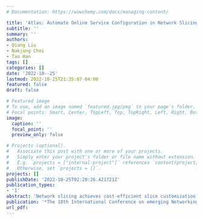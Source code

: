 ```yaml
---
# Documentation: https://wowchemy.com/docs/managing-content/

title: 'Atlas: Automate Online Service Configuration in Network Slicing'
subtitle: ''
summary: ''
authors:
- Qiang Liu
- Nakjung Choi
- Tao Han
tags: []
categories: []
date: '2022-10--25'
lastmod: 2022-10-25T21:35:07-04:00
featured: false
draft: false

# Featured image
# To use, add an image named `featured.jpg/png` to your page's folder.
# Focal points: Smart, Center, TopLeft, Top, TopRight, Left, Right, BottomLeft, Bottom, BottomRight.
image:
  caption: ''
  focal_point: ''
  preview_only: false

# Projects (optional).
#   Associate this post with one or more of your projects.
#   Simply enter your project's folder or file name without extension.
#   E.g. `projects = ["internal-project"]` references `content/project/deep-learning/index.md`.
#   Otherwise, set `projects = []`.
projects: []
publishDate: '2022-10-25T02:20:26.421721Z'
publication_types:
- '1'
abstract: 'Network slicing achieves cost-efficient slice customization to support heterogeneous applications and services. Configuring cross-domain resources to end-to-end slices based on service-level agreements, however, is challenging, due to the complicated underlying correlations and the simulation-to-reality discrepancy between simulators and real networks. In this paper, we propose Atlas, an online network slicing system, which automates the service configuration of slices via safe and sample-efficient learn-to-configure approaches in three interrelated stages. First, we design a learning-based simulator to reduce the sim-to-real discrepancy, which is accomplished by a new parameter searching method based on Bayesian optimization. Second, we offline train the policy in the augmented simulator via a novel offline algorithm with a Bayesian neural network and parallel Thompson sampling. Third, we online learn the policy in real networks with a novel online algorithm with safe exploration and Gaussian process regression. We implement Atlas on an end-to-end network prototype based on OpenAirInterface RAN, OpenDayLight SDN transport, OpenAir-CN core network, and Docker-based edge server. Experimental results show that, compared to state-of-the-art solutions, Atlas achieves 63.9% and 85.7% regret reduction on resource usage and slice quality of experience during the online learning stage, respectively.'
publication: '*The 18th International Conference on emerging Networking EXperiments and Technologies (ACM CoNEXT)*'
url_pdf: 
---
```


